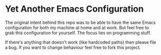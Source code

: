 Yet Another Emacs Configuration
===============================

The original intent behind this repo was to be able to have the same Emacs configuration for both my machine at home and at work. But feel free to grab this configuration for yourself. The focus lies on programming stuff.

If there's anything that doesn't work (like hardcoded paths) then please file a bug. If you want to change behaviour feel free to fork this project.
